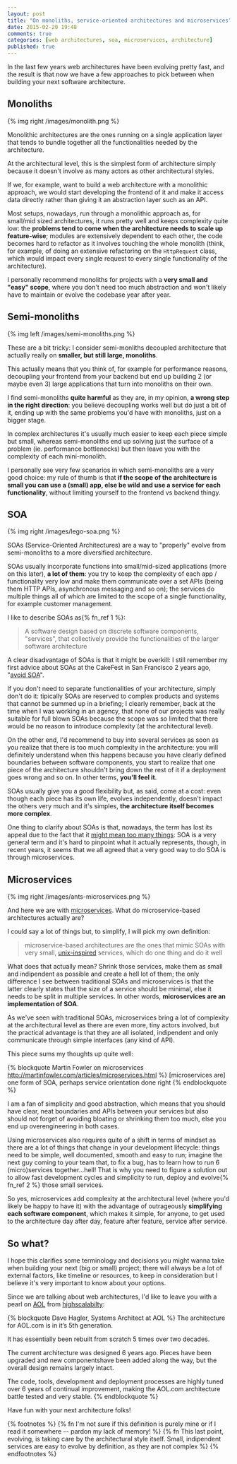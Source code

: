 ```yaml
---
layout: post
title: "On monoliths, service-oriented architectures and microservices"
date: 2015-02-20 19:48
comments: true
categories: [web architectures, soa, microservices, architecture]
published: true
---
```


In the last few years web architectures have
been evolving pretty fast, and the result is
that now we have a few approaches to pick
between when building your next software
architecture.

<!-- more -->

## Monoliths

{% img right /images/monolith.png %}

Monolithic architectures are the ones
running on a single application layer
that tends to bundle together all the functionalities
needed by the architecture.

At the architectural level, this is the
simplest form of architecture simply
because it doesn't involve
as many actors as other architectural
styles.

If we, for example, want to build a web
architecture with a monolithic approach,
we would start developing the frontend of it and
make it access data directly rather than
giving it an abstraction layer such as an API.

Most setups, nowadays, run through a monolithic
approach as, for small/mid sized architectures,
it runs pretty well and keeps complexity quite
low: the **problems tend to come when the
architecture needs to scale up feature-wise**;
modules are extensively dependent to each other,
the code becomes hard to refactor as
it involves touching the whole monolith (think,
for example, of doing an extensive refactoring on
the `HttpRequest` class, which would impact
every single request to every single functionality
of the architecture).

I personally recommend monoliths for projects with
a **very small and "easy" scope**, where you don't
need too much abstraction and won't likely have
to maintain or evolve the codebase year after
year.

## Semi-monoliths

{% img left /images/semi-monoliths.png %}

These are a bit tricky: I consider semi-monliths
decoupled architecture that actually really on
**smaller, but still large, monoliths**.

This actually means that you think of, for example
for performance reasons, decoupling your frontend
from your backend but end up building 2 (or maybe
even 3) large applications that turn into monoliths
on their own.

I find semi-monoliths **quite harmful** as they are,
in my opinion, **a wrong step in the right direction**:
you believe decoupling works well but do
just a bit of it, ending up with the same problems
you'd have with monoliths, just on a bigger stage.

In complex architectures it's usually much easier
to keep each piece simple but small, whereas semi-monoliths
end up solving just the surface of a problem (ie. performance
bottlenecks) but then leave you with the complexity
of each mini-monolith.

I personally see very few scenarios in which
semi-monoliths are a very good choice: my rule of thumb
is that **if the scope of the architecture is small
you can use a (small) app, else be wild and use
a service for each functionality**, without limiting
yourself to the frontend vs backend thingy.

## SOA

{% img right /images/lego-soa.png %}

SOAs (Service-Oriented Architectures) are a way
to "properly" evolve from semi-monoliths to a more
diversified architecture.

SOAs usually incorporate functions into small/mid-sized
applications (more on this later), **a lot of them**: you try to
keep the complexity of each app / functionality very low
and make them communicate over a set APIs (being them
HTTP APIs, asynchronous messaging and so on);
the services do multiple things all of which are
limited to the scope of a single functionality,
for example customer management.

I like to describe SOAs as{% fn_ref 1 %}:

> A software design based on discrete software components,
> "services", that collectively provide the functionalities
> of the larger software architecture

A clear disadvantage of SOAs is that it might
be overkill: I still remember my first advice
about SOAs at the CakeFest in San Francisco 2
years ago, "[avoid SOA](http://www.slideshare.net/odino/tips-and-tricks-for-your-service-oriented-architecture-cakefest-2013-in-san-francisco/50)".

If you don't need to separate functionalities of
your architecture, simply don't do it: tipically
SOAs are reserved to complex products and systems
that cannot be summed up in a briefing; I clearly
remember, back at the time when I was working in
an agency, that none of our projects was really
suitable for full blown SOAs because the scope was
so limited that there would be no reason to introduce
complexity (at the architectural level).

On the other end, I'd recommend to buy into several services
as soon as you realize that there is too much
complexity in the architecture: you will definitely
understand when this happens because you have clearly
defined boundaries between software components, you
start to realize that one piece of the architecture
shouldn't bring down the rest of it if a deployment
goes wrong and so on. In other terms, **you'll feel it**.

SOAs usually give you a good flexibility but, as said, come
at a cost: even though each piece has its own life,
evolves independently, doesn't impact the others
very much and it's simples, **the architecture itself
becomes more complex**.

One thing to clarify about SOAs is that, nowadays,
the term has lost its appeal due to the fact that
it [might mean too many things](http://martinfowler.com/bliki/ServiceOrientedAmbiguity.html):
SOA is a very general term and it's hard to pinpoint
what it actually represents, though, in recent years,
it seems that we all agreed that a very good way to
do SOA is through microservices.

## Microservices

{% img right /images/ants-microservices.png %}

And here we are with [microservices](http://martinfowler.com/articles/microservices.html).
What do microservice-based architectures actually are?

I could say a lot of things but, to simplify, I will
pick my own definition:

> microservice-based architectures are the ones
> that mimic SOAs with very small, [unix-inspired](http://en.wikipedia.org/wiki/Unix_philosophy) services,
> which do one thing and do it well

What does that actually mean? Shrink those services,
make them as small and indipendent as possible and
create a hell lot of them; the only difference I see
between traditional SOAs and microservices is that
the latter clearly states that the size of a
service should be minimal, else it needs to be split
in multiple services. In other words, **microservices
are an implementation of SOA**.

As we've seen with traditional SOAs, microservices bring
a lot of complexity at the architectural level as there
are even more, tiny actors involved, but the practical
advantage is that they are all isolated, indipendent
and only communicate through simple interfaces (any
kind of API).

This piece sums my thoughts up quite well:

{% blockquote Martin Fowler on microservices http://martinfowler.com/articles/microservices.html %}
[microservices are] one form of SOA,
perhaps service orientation done right
{% endblockquote %}

I am a fan of simplicity and good abstraction, which
means that you should have clear, neat boundaries and
APIs between your services but also should not forget
of avoiding bloating or shrinking them too much, else you end
up overengineering in both cases.

Using microservices also requires quite of a shift in terms
of mindset as there are a lot of things that change
in your development lifecycle: things need to be simple,
well documented, smooth and easy to run; imagine the next
guy coming to your team that, to fix a bug, has to learn
how to run 6 (micro)services together...hell! That is why
you need to figure a solution out to allow fast development
cycles and simplicity to run, deploy and evolve{% fn_ref 2 %} those
small services.

So yes, microservices add complexity at the architectural
level (where you'd likely be happy to have it) with the
advantage of outrageously **simplifying each software
component**, which makes it simple, for anyone, to get used
to the architecture day after day, feature after feature,
service after service.

## So what?

I hope this clarifies some terminology and decisions
you might wanna take when building your next (big or
small) project; there will always be a lot of external
factors, like timeline or resources, to keep in
consideration but I believe it's very important to know
about your options.

Since we are talking about web architectures, I'd like
to leave you with a pearl on [AOL](http://www.aol.com/)
from [highscalabilty](http://highscalability.com/blog/2014/2/17/how-the-aolcom-architecture-evolved-to-99999-availability-8.html):

{% blockquote Dave Hagler, Systems Architect at AOL %}
The architecture for AOL.com is in it’s 5th generation.

It has essentially been rebuilt from scratch 5 times over two decades.

The current architecture was designed
6 years ago. Pieces have been upgraded and new componentshave been added along the way, but the overall design remains largely intact.

The code, tools, development and deployment processes are highly tuned over 6 years of continual improvement, making the AOL.com architecture battle tested and very stable.
{% endblockquote %}

Have fun with your next architecture folks!

{% footnotes %}
  {% fn I'm not sure if this definition is purely mine or if I read it somewhere -- pardon my lack of memory! %}
  {% fn This last point, evolving, is taking care by the architectural style itself. Small, indipendent services are easy to evolve by definition, as they are not complex %}
{% endfootnotes %}



